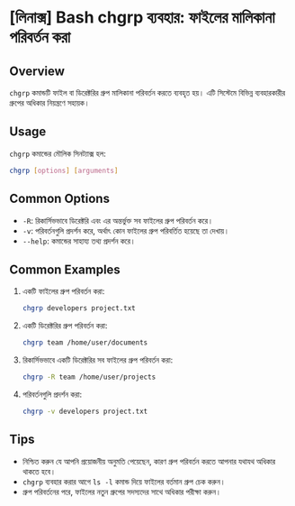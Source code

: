 # [লিনাক্স] Bash chgrp ব্যবহার: ফাইলের মালিকানা পরিবর্তন করা

## Overview
`chgrp` কমান্ডটি ফাইল বা ডিরেক্টরির গ্রুপ মালিকানা পরিবর্তন করতে ব্যবহৃত হয়। এটি সিস্টেমে বিভিন্ন ব্যবহারকারীর গ্রুপের অধিকার নিয়ন্ত্রণে সহায়ক।

## Usage
`chgrp` কমান্ডের মৌলিক সিনট্যাক্স হল:

```bash
chgrp [options] [arguments]
```

## Common Options
- `-R`: রিকার্সিভভাবে ডিরেক্টরি এবং এর অন্তর্ভুক্ত সব ফাইলের গ্রুপ পরিবর্তন করে।
- `-v`: পরিবর্তনগুলি প্রদর্শন করে, অর্থাৎ কোন ফাইলের গ্রুপ পরিবর্তিত হয়েছে তা দেখায়।
- `--help`: কমান্ডের সাহায্য তথ্য প্রদর্শন করে।

## Common Examples
1. একটি ফাইলের গ্রুপ পরিবর্তন করা:
   ```bash
   chgrp developers project.txt
   ```

2. একটি ডিরেক্টরির গ্রুপ পরিবর্তন করা:
   ```bash
   chgrp team /home/user/documents
   ```

3. রিকার্সিভভাবে একটি ডিরেক্টরির সব ফাইলের গ্রুপ পরিবর্তন করা:
   ```bash
   chgrp -R team /home/user/projects
   ```

4. পরিবর্তনগুলি প্রদর্শন করা:
   ```bash
   chgrp -v developers project.txt
   ```

## Tips
- নিশ্চিত করুন যে আপনি প্রয়োজনীয় অনুমতি পেয়েছেন, কারণ গ্রুপ পরিবর্তন করতে আপনার যথাযথ অধিকার থাকতে হবে।
- `chgrp` ব্যবহার করার আগে `ls -l` কমান্ড দিয়ে ফাইলের বর্তমান গ্রুপ চেক করুন।
- গ্রুপ পরিবর্তনের পরে, ফাইলের নতুন গ্রুপের সদস্যদের সাথে অধিকার পরীক্ষা করুন।